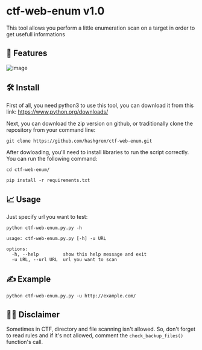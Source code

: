 # ctf-web-enum v1.0

This tool allows you perform a little enumeration scan on a target in order to get usefull informations

## 🎯 Features
![image](https://github.com/hashgrem/ctf-web-enum/assets/44004683/7c8c3fe1-2303-4eb8-b655-7e2a45bcd9ea)

## 🛠️ Install

First of all, you need python3 to use this tool, you can download it from this link: https://www.python.org/downloads/

Next, you can download the zip version on github, or traditionally clone the repository from your command line:
```
git clone https://github.com/hashgrem/ctf-web-enum.git
```
After dowloading, you'll need to install libraries to run the script correctly. You can run the following command:

```
cd ctf-web-enum/

pip install -r requirements.txt
```

## 📈 Usage

Just specify url you want to test:

```
python ctf-web-enum.py.py -h

usage: ctf-web-enum.py.py [-h] -u URL

options:
  -h, --help         show this help message and exit
  -u URL, --url URL  url you want to scan
```

## ✍️ Example

```
python ctf-web-enum.py.py -u http://example.com/
```

## 🧏‍♂️ Disclaimer

Sometimes in CTF, directory and file scanning isn't allowed. So, don't forget to read rules and if it's not allowed, comment the `check_backup_files()` function's call.


